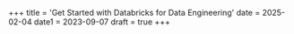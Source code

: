 +++
title = 'Get Started with Databricks for Data Engineering'
date = 2025-02-04
date1 = 2023-09-07
draft = true
+++
